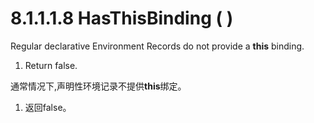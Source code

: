 # 8.1.1.1.8 HasThisBinding ( )

Regular declarative Environment Records do not provide a **this** binding.

1. Return false.

通常情况下,声明性环境记录不提供**this**绑定。

1. 返回false。